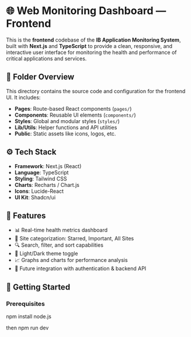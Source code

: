 # 🌐 Web Monitoring Dashboard — Frontend

This is the **frontend** codebase of the **IB Application Monitoring System**, built with **Next.js** and **TypeScript** to provide a clean, responsive, and interactive user interface for monitoring the health and performance of critical applications and services.


## 📁 Folder Overview

This directory contains the source code and configuration for the frontend UI. It includes:

- **Pages**: Route-based React components (`pages/`)
- **Components**: Reusable UI elements (`components/`)
- **Styles**: Global and modular styles (`styles/`)
- **Lib/Utils**: Helper functions and API utilities
- **Public**: Static assets like icons, logos, etc.


## ⚙️ Tech Stack

- **Framework**: Next.js (React)
- **Language**: TypeScript
- **Styling**: Tailwind CSS
- **Charts**: Recharts / Chart.js
- **Icons**: Lucide-React
- **UI Kit**: Shadcn/ui


## 🚀 Features

- 📊 Real-time health metrics dashboard
- 📁 Site categorization: Starred, Important, All Sites
- 🔍 Search, filter, and sort capabilities
- 🌙 Light/Dark theme toggle
- 📈 Graphs and charts for performance analysis
- 🔐 Future integration with authentication & backend API


## 🧪 Getting Started

### Prerequisites
npm install
node.js

then npm run dev

